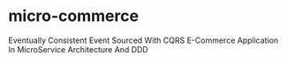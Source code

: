 # micro-commerce
Eventually Consistent Event Sourced With CQRS E-Commerce Application In MicroService Architecture And DDD
